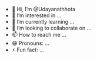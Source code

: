 - 👋 Hi, I’m @Udayanathhota
- 👀 I’m interested in ...
- 🌱 I’m currently learning ...
- 💞️ I’m looking to collaborate on ...
- 📫 How to reach me ...
- 😄 Pronouns: ...
- ⚡ Fun fact: ...

<!---
Udayanathhota/Udayanathhota is a ✨ special ✨ repository because its `README.md` (this file) appears on your GitHub profile.
You can click the Preview link to take a look at your changes.
--->
